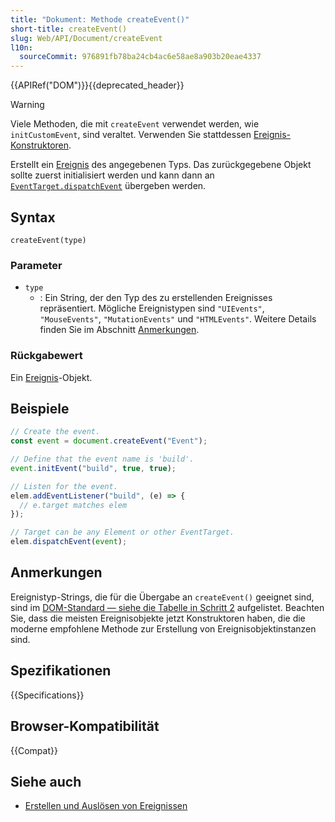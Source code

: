 ```yaml
---
title: "Dokument: Methode createEvent()"
short-title: createEvent()
slug: Web/API/Document/createEvent
l10n:
  sourceCommit: 976891fb78ba24cb4ac6e58ae8a903b20eae4337
---
```


{{APIRef("DOM")}}{{deprecated_header}}

> [!WARNING]
> Viele Methoden, die mit `createEvent` verwendet werden, wie `initCustomEvent`, sind veraltet.
> Verwenden Sie stattdessen [Ereignis-Konstruktoren](/de/docs/Web/API/CustomEvent).

Erstellt ein [Ereignis](/de/docs/Web/API/Event) des angegebenen Typs. Das
zurückgegebene Objekt sollte zuerst initialisiert werden und kann dann an
[`EventTarget.dispatchEvent`](/de/docs/Web/API/EventTarget/dispatchEvent) übergeben werden.

## Syntax

```js-nolint
createEvent(type)
```

### Parameter

- `type`
  - : Ein String, der den Typ des zu erstellenden Ereignisses repräsentiert. Mögliche Ereignistypen sind `"UIEvents"`, `"MouseEvents"`, `"MutationEvents"` und `"HTMLEvents"`. Weitere Details finden Sie im Abschnitt [Anmerkungen](#anmerkungen).

### Rückgabewert

Ein [Ereignis](/de/docs/Web/API/Event)-Objekt.

## Beispiele

```js
// Create the event.
const event = document.createEvent("Event");

// Define that the event name is 'build'.
event.initEvent("build", true, true);

// Listen for the event.
elem.addEventListener("build", (e) => {
  // e.target matches elem
});

// Target can be any Element or other EventTarget.
elem.dispatchEvent(event);
```

## Anmerkungen

Ereignistyp-Strings, die für die Übergabe an `createEvent()` geeignet sind, sind im
[DOM-Standard — siehe die Tabelle in Schritt 2](https://dom.spec.whatwg.org/#dom-document-createevent) aufgelistet. Beachten Sie, dass die meisten Ereignisobjekte jetzt Konstruktoren haben, die die moderne empfohlene Methode zur Erstellung von Ereignisobjektinstanzen sind.

## Spezifikationen

{{Specifications}}

## Browser-Kompatibilität

{{Compat}}

## Siehe auch

- [Erstellen und Auslösen von Ereignissen](/de/docs/Web/API/Document_Object_Model/Events#creating_and_dispatching_events)
